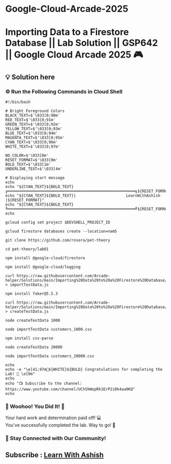 # Google-Cloud-Arcade-2025

# Importing Data to a Firestore Database || Lab Solution || GSP642 || Google Cloud Arcade 2025 🎮

## 💡 Solution here

### ⚙️ Run the Following Commands in Cloud Shell

```
#!/bin/bash

# Bright Foreground Colors
BLACK_TEXT=$'\033[0;90m'
RED_TEXT=$'\033[0;91m'
GREEN_TEXT=$'\033[0;92m'
YELLOW_TEXT=$'\033[0;93m'
BLUE_TEXT=$'\033[0;94m'
MAGENTA_TEXT=$'\033[0;95m'
CYAN_TEXT=$'\033[0;96m'
WHITE_TEXT=$'\033[0;97m'

NO_COLOR=$'\033[0m'
RESET_FORMAT=$'\033[0m'
BOLD_TEXT=$'\033[1m'
UNDERLINE_TEXT=$'\033[4m'

# Displaying start message
echo
echo "${CYAN_TEXT}${BOLD_TEXT}╔════════════════════════════════════════════════════════╗${RESET_FORMAT}"
echo "${CYAN_TEXT}${BOLD_TEXT}|                      LearnWithAshish                   |${RESET_FORMAT}"
echo "${CYAN_TEXT}${BOLD_TEXT}╚════════════════════════════════════════════════════════╝${RESET_FORMAT}"
echo

gcloud config set project $DEVSHELL_PROJECT_ID

gcloud firestore databases create --location=nam5

git clone https://github.com/rosera/pet-theory

cd pet-theory/lab01

npm install @google-cloud/firestore

npm install @google-cloud/logging

curl https://raw.githubusercontent.com/Arcade-helper/Solutions/main/Importing%20Data%20to%20a%20Firestore%20Database/importTestData.js > importTestData.js

npm install faker@5.5.3

curl https://raw.githubusercontent.com/Arcade-helper/Solutions/main/Importing%20Data%20to%20a%20Firestore%20Database/createTestData.js > createTestData.js

node createTestData 1000

node importTestData customers_1000.csv

npm install csv-parse

node createTestData 20000

node importTestData customers_20000.csv

echo
echo -e "\e[41;97m🎉${WHITE}${BOLD} Congratulations for completing the Lab! 🎉 \e[0m"
echo
echo "📺 Subscribe to the channel: https://www.youtube.com/channel/UChSkWopRk1ErP2i0k4aa0KQ"
echo

```

### 🎉 Woohoo! You Did It! 🎉

Your hard work and determination paid off! 💻  
You've successfully completed the lab. Way to go! 🚀  

### 💬 Stay Connected with Our Community!


## Subscribe :  [Learn With Ashish](https://www.youtube.com/channel/UChSkWopRk1ErP2i0k4aa0KQ)
